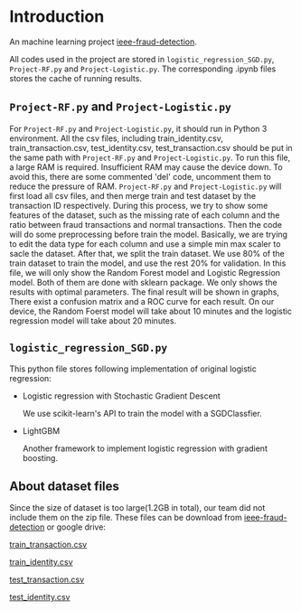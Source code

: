 # Introduction

An machine learning project [ieee-fraud-detection](https://www.kaggle.com/c/ieee-fraud-detection/overview).

All codes used in the project are stored in `logistic_regression_SGD.py`, `Project-RF.py` and `Project-Logistic.py`. The corresponding .ipynb files stores the cache of running results.

## `Project-RF.py` and `Project-Logistic.py`
For `Project-RF.py` and `Project-Logistic.py`, it should run in Python 3 environment.
All the csv files, including train_identity.csv, train_transaction.csv, test_identity.csv, test_transaction.csv should be put in the same path with `Project-RF.py` and `Project-Logistic.py`.
To run this file, a large RAM is required. Insufficient RAM may cause the device down. To avoid this, there are some commented 'del' code, uncomment them to reduce the pressure of RAM.
`Project-RF.py` and `Project-Logistic.py` will first load all csv files, and then merge train and test dataset by the transaction ID respectively. During this process, we try to show some features of the dataset, such as the missing rate of each column and the ratio between fraud transactions and normal transactions. Then the code will do some preprocessing before train the model. Basically, we are trying to edit the data type for each column and use a simple min max scaler to sacle the dataset.
After that, we split the train dataset. We use 80% of the train dataset to train the model, and use the rest 20% for validation. In this file, we will only show the Random Forest model and Logistic Regression model. Both of them are done with sklearn package. We only shows the results with optimal parameters.
The final result will be shown in graphs, There exist a confusion matrix and a ROC curve for each result.
On our device, the Random Foerst model will take about 10 minutes and the logistic regression model will take about 20 minutes.

## `logistic_regression_SGD.py`
This python file stores following implementation of original logistic regression:
+ Logistic regression with Stochastic Gradient Descent

  We use scikit-learn's API to train the model with a SGDClassfier.
+ LightGBM

  Another framework to implement logistic regression with gradient boosting. 

## About dataset files
Since the size of dataset is too large(1.2GB in total), our team did not include them on the zip file.
These files can be download from [ieee-fraud-detection](https://www.kaggle.com/c/ieee-fraud-detection/overview)
or google drive:

[train_transaction.csv](https://drive.google.com/file/d/1Recd-WkJnqvKkQICeq0EJdIAxLtYpZK3/view?usp=sharing)

[train_identity.csv](https://drive.google.com/file/d/1w7cL6uwuP7fZk0IWtK_sAnA2KASn3xPm/view?usp=sharing)

[test_transaction.csv](https://drive.google.com/file/d/1_vcDxwts0ANeGotvgy6azhYxvDVMeWbP/view?usp=sharing)

[test_identity.csv](https://drive.google.com/file/d/1lm7J2ZzxICYefl8mB07ttPSpofSNjw3m/view?usp=sharing)
